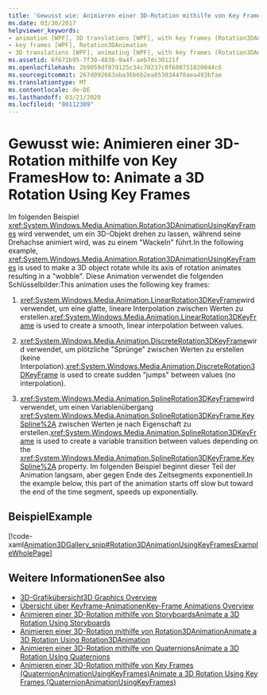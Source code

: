 ```yaml
---
title: 'Gewusst wie: Animieren einer 3D-Rotation mithilfe von Key Frames'
ms.date: 03/30/2017
helpviewer_keywords:
- animation [WPF], 3D translations [WPF], with key frames (Rotation3DAnimation)
- key frames [WPF], Rotation3DAnimation
- 3D translations [WPF], animating [WPF], with key frames (Rotation3DAnimation)
ms.assetid: 6f671b95-7f30-4836-9a4f-aeb7dc30121f
ms.openlocfilehash: 2b9059df079125c34c70237c0f600751020044c6
ms.sourcegitcommit: 267d092663aba36b6b2ea853034470aea493bfae
ms.translationtype: MT
ms.contentlocale: de-DE
ms.lasthandoff: 03/21/2020
ms.locfileid: "80112309"
---
```

# <a name="how-to-animate-a-3d-rotation-using-key-frames"></a><span data-ttu-id="fe988-102">Gewusst wie: Animieren einer 3D-Rotation mithilfe von Key Frames</span><span class="sxs-lookup"><span data-stu-id="fe988-102">How to: Animate a 3D Rotation Using Key Frames</span></span>
<span data-ttu-id="fe988-103">Im folgenden Beispiel <xref:System.Windows.Media.Animation.Rotation3DAnimationUsingKeyFrames> wird verwendet, um ein 3D-Objekt drehen zu lassen, während seine Drehachse animiert wird, was zu einem "Wackeln" führt.</span><span class="sxs-lookup"><span data-stu-id="fe988-103">In the following example, <xref:System.Windows.Media.Animation.Rotation3DAnimationUsingKeyFrames> is used to make a 3D object rotate while its axis of rotation animates resulting in a "wobble".</span></span> <span data-ttu-id="fe988-104">Diese Animation verwendet die folgenden Schlüsselbilder:</span><span class="sxs-lookup"><span data-stu-id="fe988-104">This animation uses the following key frames:</span></span>  
  
1. <span data-ttu-id="fe988-105"><xref:System.Windows.Media.Animation.LinearRotation3DKeyFrame>wird verwendet, um eine glatte, lineare Interpolation zwischen Werten zu erstellen.</span><span class="sxs-lookup"><span data-stu-id="fe988-105"><xref:System.Windows.Media.Animation.LinearRotation3DKeyFrame> is used to create a smooth, linear interpolation between values.</span></span>  
  
2. <span data-ttu-id="fe988-106"><xref:System.Windows.Media.Animation.DiscreteRotation3DKeyFrame>wird verwendet, um plötzliche "Sprünge" zwischen Werten zu erstellen (keine Interpolation).</span><span class="sxs-lookup"><span data-stu-id="fe988-106"><xref:System.Windows.Media.Animation.DiscreteRotation3DKeyFrame> is used to create sudden "jumps" between values (no interpolation).</span></span>  
  
3. <span data-ttu-id="fe988-107"><xref:System.Windows.Media.Animation.SplineRotation3DKeyFrame>wird verwendet, um einen Variablenübergang <xref:System.Windows.Media.Animation.SplineRotation3DKeyFrame.KeySpline%2A> zwischen Werten je nach Eigenschaft zu erstellen.</span><span class="sxs-lookup"><span data-stu-id="fe988-107"><xref:System.Windows.Media.Animation.SplineRotation3DKeyFrame> is used to create a variable transition between values depending on the <xref:System.Windows.Media.Animation.SplineRotation3DKeyFrame.KeySpline%2A> property.</span></span> <span data-ttu-id="fe988-108">Im folgenden Beispiel beginnt dieser Teil der Animation langsam, aber gegen Ende des Zeitsegments exponentiell.</span><span class="sxs-lookup"><span data-stu-id="fe988-108">In the example below, this part of the animation starts off slow but toward the end of the time segment, speeds up exponentially.</span></span>  
  
## <a name="example"></a><span data-ttu-id="fe988-109">Beispiel</span><span class="sxs-lookup"><span data-stu-id="fe988-109">Example</span></span>  
 [!code-xaml[Animation3DGallery_snip#Rotation3DAnimationUsingKeyFramesExampleWholePage](~/samples/snippets/csharp/VS_Snippets_Wpf/Animation3DGallery_snip/CS/Rotation3DAnimationUsingKeyFramesExample.xaml#rotation3danimationusingkeyframesexamplewholepage)]  
  
## <a name="see-also"></a><span data-ttu-id="fe988-110">Weitere Informationen</span><span class="sxs-lookup"><span data-stu-id="fe988-110">See also</span></span>

- [<span data-ttu-id="fe988-111">3D-Grafikübersicht</span><span class="sxs-lookup"><span data-stu-id="fe988-111">3D Graphics Overview</span></span>](3-d-graphics-overview.md)
- [<span data-ttu-id="fe988-112">Übersicht über Keyframe-Animationen</span><span class="sxs-lookup"><span data-stu-id="fe988-112">Key-Frame Animations Overview</span></span>](key-frame-animations-overview.md)
- [<span data-ttu-id="fe988-113">Animieren einer 3D-Rotation mithilfe von Storyboards</span><span class="sxs-lookup"><span data-stu-id="fe988-113">Animate a 3D Rotation Using Storyboards</span></span>](how-to-animate-a-3-d-rotation-using-storyboards.md)
- [<span data-ttu-id="fe988-114">Animieren einer 3D-Rotation mithilfe von Rotation3DAnimation</span><span class="sxs-lookup"><span data-stu-id="fe988-114">Animate a 3D Rotation Using Rotation3DAnimation</span></span>](how-to-animate-a-3-d-rotation-using-rotation3danimation.md)
- [<span data-ttu-id="fe988-115">Animieren einer 3D-Rotation mithilfe von Quaternions</span><span class="sxs-lookup"><span data-stu-id="fe988-115">Animate a 3D Rotation Using Quaternions</span></span>](how-to-animate-a-3-d-rotation-using-quaternions.md)
- [<span data-ttu-id="fe988-116">Animieren einer 3D-Rotation mithilfe von Key Frames (QuaternionAnimationUsingKeyFrames)</span><span class="sxs-lookup"><span data-stu-id="fe988-116">Animate a 3D Rotation Using Key Frames (QuaternionAnimationUsingKeyFrames)</span></span>](animate-a-3-d-rotation-quaternionanimationusingkeyframes.md)
